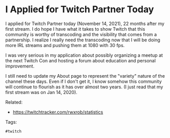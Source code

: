 # I Applied for Twitch Partner Today

I applied for Twitch Partner today (November 14, 2021), 22 months after
my first stream. I do hope I have what it takes to show Twitch that this
community is worthy of transcoding and the visibility that comes from a
partnership. I realize I really need the transcoding now that I will be
doing more IRL streams and pushing them at 1080 with 30 fps.

I was very serious in my application about possibly organizing a meetup
at the next Twitch Con and hosting a forum about education and personal
improvement. 

I still need to update my About page to represent the "variety" nature
of the channel these days. Even if I don't get it, I know somehow this
community will continue to flourish as it has over almost two years. (I
just read that my first stream was on Jan 14, 2020).

Related:
* <https://twitchtracker.com/rwxrob/statistics>

Tags:

    #twitch

